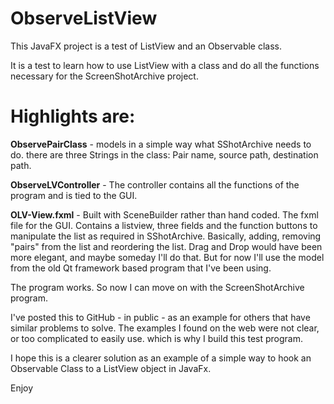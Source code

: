 # ObserveListView

This JavaFX project is a test of ListView and an Observable class. 

It is a test to learn how to use ListView with a class and do all 
the functions necessary for the ScreenShotArchive project.

# Highlights are:

**ObservePairClass** - models in a simple way what SShotArchive needs to do. 
there are three Strings in the class: Pair name, source path, destination path.

**ObserveLVController** - The controller contains all the functions of the program
and is tied to the GUI.

**OLV-View.fxml** - Built with SceneBuilder rather than hand coded.
The fxml file for the GUI. Contains a listview, three fields and
the function buttons to manipulate the list as required in SShotArchive.
Basically, adding,
removing "pairs" from the list and reordering the list. Drag and Drop would
have been more elegant, and maybe someday I'll do that. But for now I'll use the
model from the old Qt framework based program that I've been using.

The program works. So now I can move on with the ScreenShotArchive program.

I've posted this to GitHub - in public - as an example for others that have
similar problems to solve. The examples I found on the web were not clear, or
too complicated to easily use. which is why I build this test program.

I hope this is a clearer solution as an example of a simple way to 
hook an Observable Class to a ListView object in JavaFx.

Enjoy